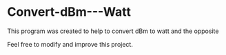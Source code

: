 # Convert-dBm---Watt

This program was created to help to convert dBm to watt and the opposite

Feel free to modify and improve this project.
